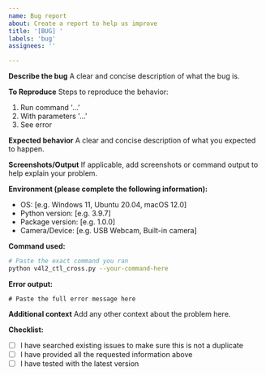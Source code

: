 ```yaml
---
name: Bug report
about: Create a report to help us improve
title: '[BUG] '
labels: 'bug'
assignees: ''

---
```


**Describe the bug**
A clear and concise description of what the bug is.

**To Reproduce**
Steps to reproduce the behavior:
1. Run command '...'
2. With parameters '...'
3. See error

**Expected behavior**
A clear and concise description of what you expected to happen.

**Screenshots/Output**
If applicable, add screenshots or command output to help explain your problem.

**Environment (please complete the following information):**
 - OS: [e.g. Windows 11, Ubuntu 20.04, macOS 12.0]
 - Python version: [e.g. 3.9.7]
 - Package version: [e.g. 1.0.0]
 - Camera/Device: [e.g. USB Webcam, Built-in camera]

**Command used:**
```bash
# Paste the exact command you ran
python v4l2_ctl_cross.py --your-command-here
```

**Error output:**
```
# Paste the full error message here
```

**Additional context**
Add any other context about the problem here.

**Checklist:**
- [ ] I have searched existing issues to make sure this is not a duplicate
- [ ] I have provided all the requested information above
- [ ] I have tested with the latest version
